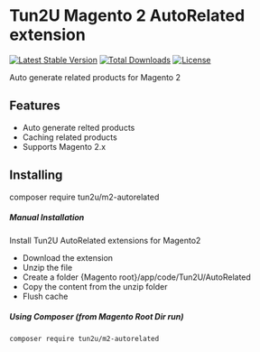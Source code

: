 # Tun2U Magento 2 AutoRelated extension

[![Latest Stable Version](https://poser.pugx.org/tun2u/m2-autorelated/v/stable)](https://packagist.org/packages/tun2u/m2-autorelated)
[![Total Downloads](https://poser.pugx.org/tun2u/m2-autorelated/downloads)](https://packagist.org/packages/tun2u/m2-autorelated)
[![License](https://poser.pugx.org/tun2u/m2-autorelated/license)](https://packagist.org/packages/tun2u/m2-autorelated)

Auto generate related products for Magento 2

## Features

* Auto generate relted products
* Caching related products
* Supports Magento 2.x

## Installing

composer require tun2u/m2-autorelated

##### Manual Installation
Install Tun2U AutoRelated extensions for Magento2
 * Download the extension
 * Unzip the file
 * Create a folder {Magento root}/app/code/Tun2U/AutoRelated
 * Copy the content from the unzip folder
 * Flush cache

##### Using Composer (from Magento Root Dir run)

```
composer require tun2u/m2-autorelated
```
